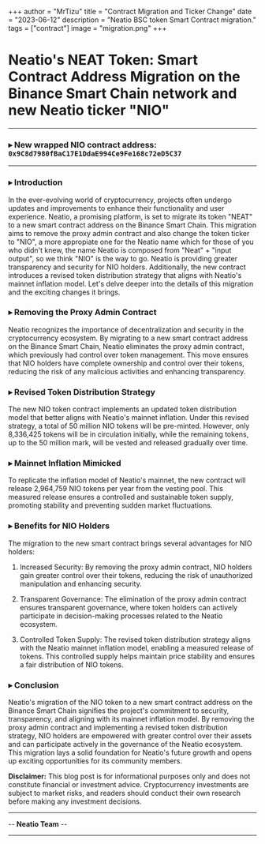 +++
author = "MrTizu"
title = "Contract Migration and Ticker Change"
date = "2023-06-12"
description = "Neatio BSC token Smart Contract migration."
tags = ["contract"]
image = "migration.png"
+++

# **Neatio's NEAT Token: Smart Contract Address Migration on the Binance Smart Chain network and new Neatio ticker "NIO"**
---
### ▸ New wrapped NIO contract address: `0x9C8d7980fBaC17E1DdaE994Ce9Fe168c72eD5C37`
---
### ▸ Introduction

In the ever-evolving world of cryptocurrency, projects often undergo updates and improvements to enhance their functionality and user experience. Neatio, a promising platform, is set to migrate its token "NEAT" to a new smart contract address on the Binance Smart Chain. This migration aims to remove the proxy admin contract and also change the token ticker to "NIO", a more appropiate one for the Neatio name which for those of you who didn't knew, the name Neatio is composed from "Neat" + "input output", so we think "NIO" is the way to go. Neatio is providing greater transparency and security for NIO holders. Additionally, the new contract introduces a revised token distribution strategy that aligns with Neatio's mainnet inflation model. Let's delve deeper into the details of this migration and the exciting changes it brings.

### ▸ Removing the Proxy Admin Contract

Neatio recognizes the importance of decentralization and security in the cryptocurrency ecosystem. By migrating to a new smart contract address on the Binance Smart Chain, Neatio eliminates the proxy admin contract, which previously had control over token management. This move ensures that NIO holders have complete ownership and control over their tokens, reducing the risk of any malicious activities and enhancing transparency.

### ▸ Revised Token Distribution Strategy
The new NIO token contract implements an updated token distribution model that better aligns with Neatio's mainnet inflation. Under this revised strategy, a total of 50 million NIO tokens will be pre-minted. However, only 8,336,425 tokens will be in circulation initially, while the remaining tokens, up to the 50 million mark, will be vested and released gradually over time.



### ▸ Mainnet Inflation Mimicked
To replicate the inflation model of Neatio's mainnet, the new contract will release 2,964,759 NIO tokens per year from the vesting pool. This measured release ensures a controlled and sustainable token supply, promoting stability and preventing sudden market fluctuations.


### ▸ Benefits for NIO Holders
The migration to the new smart contract brings several advantages for NIO holders:

1. Increased Security: By removing the proxy admin contract, NIO holders gain greater control over their tokens, reducing the risk of unauthorized manipulation and enhancing security.

2. Transparent Governance: The elimination of the proxy admin contract ensures transparent governance, where token holders can actively participate in decision-making processes related to the Neatio ecosystem.

3. Controlled Token Supply: The revised token distribution strategy aligns with the Neatio mainnet inflation model, enabling a measured release of tokens. This controlled supply helps maintain price stability and ensures a fair distribution of NIO tokens.

### ▸ Conclusion
Neatio's migration of the NIO token to a new smart contract address on the Binance Smart Chain signifies the project's commitment to security, transparency, and aligning with its mainnet inflation model. By removing the proxy admin contract and implementing a revised token distribution strategy, NIO holders are empowered with greater control over their assets and can participate actively in the governance of the Neatio ecosystem. This migration lays a solid foundation for Neatio's future growth and opens up exciting opportunities for its community members.


**Disclaimer:** This blog post is for informational purposes only and does not constitute financial or investment advice. Cryptocurrency investments are subject to market risks, and readers should conduct their own research before making any investment decisions.

---
-- **Neatio Team** --

---

